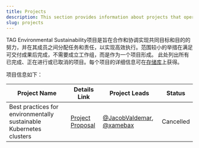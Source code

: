 ```yaml
---
title: Projects
description: This section provides information about projects that operate under the TAG Environmental Sustainability.
slug: projects
---
```


TAG Environmental Sustainability项目是旨在合作和协调实现共同目标和目的的努力，并在其成员之间分配任务和责任，以实现高效执行。范围较小的举措在满足可交付成果后完成，不需要成立工作组，而是作为一个项目形成。
此处列出所有已完成、正在进行或已取消的项目。每个项目的详细信息可在[存储库](https://github.com/cncf/tag-env-sustainability/tree/main/projects)上获得。

项目信息如下：

<!-- Status: Completed / In Progress / Cancelled -->
| **Project Name** | **Details Link** | **Project Leads** | **Status** |
|---|---|---|---|
| Best practices for environmentally sustainable Kubernetes clusters  | [Project Proposal](https://github.com/cncf/tag-env-sustainability/issues/339)  | [@JacobValdemar](https://github.com/JacobValdemar), [@xamebax](https://github.com/xamebax)  | Cancelled |

